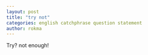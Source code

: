 ```yaml
---
layout: post
title: "try not"
categories: english catchphrase question statement
author: rokma
---
```


Try? not enough!
